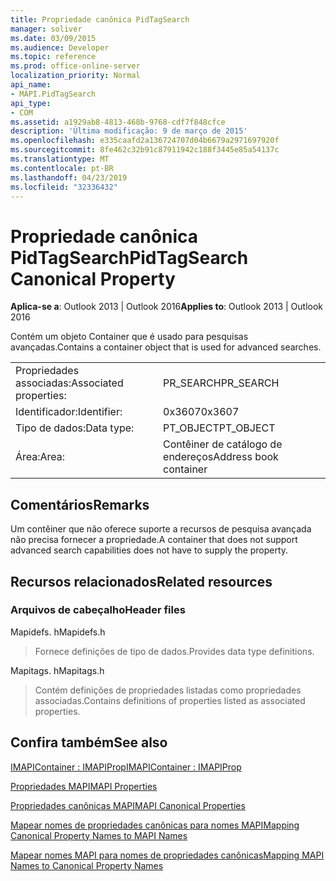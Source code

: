 ```yaml
---
title: Propriedade canônica PidTagSearch
manager: soliver
ms.date: 03/09/2015
ms.audience: Developer
ms.topic: reference
ms.prod: office-online-server
localization_priority: Normal
api_name:
- MAPI.PidTagSearch
api_type:
- COM
ms.assetid: a1929ab8-4813-468b-9768-cdf7f848cfce
description: 'Última modificação: 9 de março de 2015'
ms.openlocfilehash: e335caafd2a136724707d04b6679a2971697920f
ms.sourcegitcommit: 8fe462c32b91c87911942c188f3445e85a54137c
ms.translationtype: MT
ms.contentlocale: pt-BR
ms.lasthandoff: 04/23/2019
ms.locfileid: "32336432"
---
```

# <a name="pidtagsearch-canonical-property"></a><span data-ttu-id="52a3e-103">Propriedade canônica PidTagSearch</span><span class="sxs-lookup"><span data-stu-id="52a3e-103">PidTagSearch Canonical Property</span></span>

  
  
<span data-ttu-id="52a3e-104">**Aplica-se a**: Outlook 2013 | Outlook 2016</span><span class="sxs-lookup"><span data-stu-id="52a3e-104">**Applies to**: Outlook 2013 | Outlook 2016</span></span> 
  
<span data-ttu-id="52a3e-105">Contém um objeto Container que é usado para pesquisas avançadas.</span><span class="sxs-lookup"><span data-stu-id="52a3e-105">Contains a container object that is used for advanced searches.</span></span>
  
|||
|:-----|:-----|
|<span data-ttu-id="52a3e-106">Propriedades associadas:</span><span class="sxs-lookup"><span data-stu-id="52a3e-106">Associated properties:</span></span>  <br/> |<span data-ttu-id="52a3e-107">PR_SEARCH</span><span class="sxs-lookup"><span data-stu-id="52a3e-107">PR_SEARCH</span></span>  <br/> |
|<span data-ttu-id="52a3e-108">Identificador:</span><span class="sxs-lookup"><span data-stu-id="52a3e-108">Identifier:</span></span>  <br/> |<span data-ttu-id="52a3e-109">0x3607</span><span class="sxs-lookup"><span data-stu-id="52a3e-109">0x3607</span></span>  <br/> |
|<span data-ttu-id="52a3e-110">Tipo de dados:</span><span class="sxs-lookup"><span data-stu-id="52a3e-110">Data type:</span></span>  <br/> |<span data-ttu-id="52a3e-111">PT_OBJECT</span><span class="sxs-lookup"><span data-stu-id="52a3e-111">PT_OBJECT</span></span>  <br/> |
|<span data-ttu-id="52a3e-112">Área:</span><span class="sxs-lookup"><span data-stu-id="52a3e-112">Area:</span></span>  <br/> |<span data-ttu-id="52a3e-113">Contêiner de catálogo de endereços</span><span class="sxs-lookup"><span data-stu-id="52a3e-113">Address book container</span></span>  <br/> |
   
## <a name="remarks"></a><span data-ttu-id="52a3e-114">Comentários</span><span class="sxs-lookup"><span data-stu-id="52a3e-114">Remarks</span></span>

<span data-ttu-id="52a3e-115">Um contêiner que não oferece suporte a recursos de pesquisa avançada não precisa fornecer a propriedade.</span><span class="sxs-lookup"><span data-stu-id="52a3e-115">A container that does not support advanced search capabilities does not have to supply the property.</span></span>
  
## <a name="related-resources"></a><span data-ttu-id="52a3e-116">Recursos relacionados</span><span class="sxs-lookup"><span data-stu-id="52a3e-116">Related resources</span></span>

### <a name="header-files"></a><span data-ttu-id="52a3e-117">Arquivos de cabeçalho</span><span class="sxs-lookup"><span data-stu-id="52a3e-117">Header files</span></span>

<span data-ttu-id="52a3e-118">Mapidefs. h</span><span class="sxs-lookup"><span data-stu-id="52a3e-118">Mapidefs.h</span></span>
  
> <span data-ttu-id="52a3e-119">Fornece definições de tipo de dados.</span><span class="sxs-lookup"><span data-stu-id="52a3e-119">Provides data type definitions.</span></span>
    
<span data-ttu-id="52a3e-120">Mapitags. h</span><span class="sxs-lookup"><span data-stu-id="52a3e-120">Mapitags.h</span></span>
  
> <span data-ttu-id="52a3e-121">Contém definições de propriedades listadas como propriedades associadas.</span><span class="sxs-lookup"><span data-stu-id="52a3e-121">Contains definitions of properties listed as associated properties.</span></span>
    
## <a name="see-also"></a><span data-ttu-id="52a3e-122">Confira também</span><span class="sxs-lookup"><span data-stu-id="52a3e-122">See also</span></span>



[<span data-ttu-id="52a3e-123">IMAPIContainer : IMAPIProp</span><span class="sxs-lookup"><span data-stu-id="52a3e-123">IMAPIContainer : IMAPIProp</span></span>](imapicontainerimapiprop.md)


[<span data-ttu-id="52a3e-124">Propriedades MAPI</span><span class="sxs-lookup"><span data-stu-id="52a3e-124">MAPI Properties</span></span>](mapi-properties.md)
  
[<span data-ttu-id="52a3e-125">Propriedades canônicas MAPI</span><span class="sxs-lookup"><span data-stu-id="52a3e-125">MAPI Canonical Properties</span></span>](mapi-canonical-properties.md)
  
[<span data-ttu-id="52a3e-126">Mapear nomes de propriedades canônicas para nomes MAPI</span><span class="sxs-lookup"><span data-stu-id="52a3e-126">Mapping Canonical Property Names to MAPI Names</span></span>](mapping-canonical-property-names-to-mapi-names.md)
  
[<span data-ttu-id="52a3e-127">Mapear nomes MAPI para nomes de propriedades canônicas</span><span class="sxs-lookup"><span data-stu-id="52a3e-127">Mapping MAPI Names to Canonical Property Names</span></span>](mapping-mapi-names-to-canonical-property-names.md)

